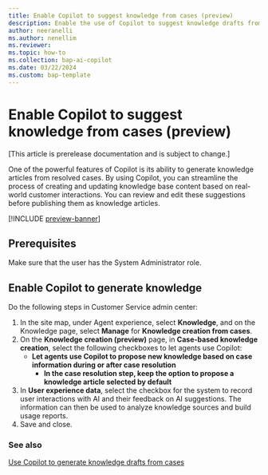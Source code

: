 ```yaml
---
title: Enable Copilot to suggest knowledge from cases (preview)
description: Enable the use of Copilot to suggest knowledge drafts from cases.
author: neeranelli
ms.author: nenellim
ms.reviewer: 
ms.topic: how-to
ms.collection: bap-ai-copilot
ms.date: 03/22/2024
ms.custom: bap-template
---
```


# Enable Copilot to suggest knowledge from cases (preview)

[This article is prerelease documentation and is subject to change.]

One of the powerful features of Copilot is its ability to generate knowledge articles from resolved cases. By using Copilot, you can streamline the process of creating and updating knowledge base content based on real-world customer interactions. You can review and edit these suggestions before publishing them as knowledge articles.

[!INCLUDE [preview-banner](~/../shared-content/shared/preview-includes/preview-banner.md)]

## Prerequisites

Make sure that the user has the System Administrator role.

## Enable Copilot to generate knowledge

Do the following steps in Customer Service admin center:

1. In the site map, under Agent experience, select **Knowledge**, and on the Knowledge page, select **Manage** for **Knowledge creation from cases**.
1. On the **Knowledge creation (preview)** page, in **Case-based knowledge creation**, select the following checkboxes to let agents use Copilot:
    - **Let agents use Copilot to propose new knowledge based on case information during or after case resolution**
       - **In the case resolution step, keep the option to propose a knowledge article selected by default** 
1. In **User experience data**, select the checkbox for the system to record user interactions with AI and their feedback on AI suggestions. The information can then be used to analyze knowledge sources and build usage reports.
1. Save and close.

### See also

[Use Copilot to generate knowledge drafts from cases](../use/use-copilot-knowledge-from-cases.md)  



